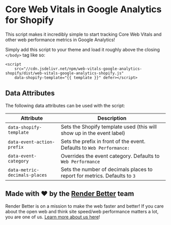 # Core Web Vitals in Google Analytics for Shopify

This script makes it incredibly simple to start tracking Core Web Vitals and other web performance metrics in
Google Analytics!

Simply add this script to your theme and load it roughly above the closing `</body>` tag like so:

```liquid
<script
    src="//cdn.jsdelivr.net/npm/web-vitals-google-analytics-shopify/dist/web-vitals-google-analytics-shopify.js"
    data-shopify-template="{{ template }}" defer></script>
```

## Data Attributes

The following data attributes can be used with the script:

| Attribute  | Description |
| ------------- | ------------- |
| `data-shopify-template`  | Sets the Shopify template used (this will show up in the event label) |
| `data-event-action-prefix`  | Sets the prefix in front of the event. Defaults to `Web Performance: ` |
| `data-event-category`  | Overrides the event category. Defaults to `Web Performance` |
| `data-metric-decimals-places`  | Sets the number of decimals places to report for metrics. Defaults to `3` |

## Made with ❤️ by the [Render Better](https://www.renderbetter.com) team

Render Better is on a mission to make the web faster and better! If you care about the open web and think site speed/web performance matters a lot, you are one of us. [Learn more about us here](https://www.renderbetter.com/about)!